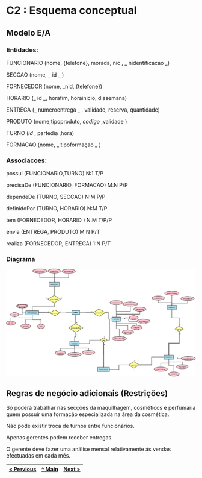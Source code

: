 # C2 : Esquema conceptual

## Modelo E/A

### Entidades: 

FUNCIONARIO (nome, {telefone}, morada, nic , _ nidentificacao _)

SECCAO (nome, _ id _ ) 

FORNECEDOR (nome, _nid, {telefone})

HORARIO (_ id _, horafim, horainicio, diasemana)

ENTREGA (_ numeroentrega _ , validade, reserva, quantidade)

PRODUTO (nome,tipoproduto, _codigo_ ,validade )

TURNO (_id_ , partedia ,hora)

FORMACAO (nome, _ tipoformaçao _ )


### Associacoes:

possui (FUNCIONARIO,TURNO) N:1 T/P

precisaDe (FUNCIONARIO, FORMACAO) M:N P/P

dependeDe (TURNO, SECCAO) N:M P/P

definidoPor (TURNO, HORARIO) N:M T/P

tem (FORNECEDOR, HORARIO ) N:M T/P/P

envia (ENTREGA, PRODUTO) M:N P/T

realiza (FORNECEDOR, ENTREGA) 1:N P/T

### Diagrama 

![An alternative description](imagens/diagrama1.jpeg)

## Regras de negócio adicionais (Restrições)

Só poderá trabalhar nas secções da maquilhagem, cosméticos e perfumaria quem possuir uma formação especializada na área da cosmética. 

Não pode existir troca de turnos entre funcionários. 

Apenas gerentes podem receber entregas. 

O gerente deve fazer uma análise mensal relativamente ás vendas efectuadas em cada mês. 

[< Previous](rebd01.md) | [^ Main](https://github.com/tcm21-SIBD01/reportSIBD01) | [Next >](rebd03.md)
:--- | :---: | ---: 
